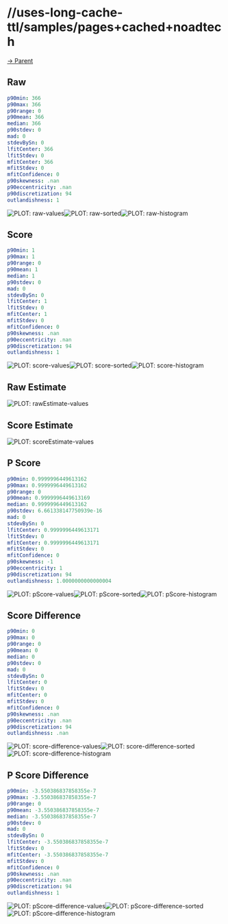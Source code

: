 
# //uses-long-cache-ttl/samples/pages+cached+noadtech

[→ Parent](../..)


## Raw


```yaml
p90min: 366
p90max: 366
p90range: 0
p90mean: 366
median: 366
p90stdev: 0
mad: 0
stdevBySn: 0
lfitCenter: 366
lfitStdev: 0
mfitCenter: 366
mfitStdev: 0
mfitConfidence: 0
p90skewness: .nan
p90eccentricity: .nan
p90discretization: 94
outlandishness: 1

```

![PLOT: raw-values](./raw/values.svg)![PLOT: raw-sorted](./raw/sorted.svg)![PLOT: raw-histogram](./raw/histogram.svg)
## Score


```yaml
p90min: 1
p90max: 1
p90range: 0
p90mean: 1
median: 1
p90stdev: 0
mad: 0
stdevBySn: 0
lfitCenter: 1
lfitStdev: 0
mfitCenter: 1
mfitStdev: 0
mfitConfidence: 0
p90skewness: .nan
p90eccentricity: .nan
p90discretization: 94
outlandishness: 1

```

![PLOT: score-values](./score/values.svg)![PLOT: score-sorted](./score/sorted.svg)![PLOT: score-histogram](./score/histogram.svg)
## Raw Estimate

![PLOT: rawEstimate-values](./rawEstimate/values.svg)
## Score Estimate

![PLOT: scoreEstimate-values](./scoreEstimate/values.svg)
## P Score


```yaml
p90min: 0.9999996449613162
p90max: 0.9999996449613162
p90range: 0
p90mean: 0.9999996449613169
median: 0.9999996449613162
p90stdev: 6.661338147750939e-16
mad: 0
stdevBySn: 0
lfitCenter: 0.9999996449613171
lfitStdev: 0
mfitCenter: 0.9999996449613171
mfitStdev: 0
mfitConfidence: 0
p90skewness: -1
p90eccentricity: 1
p90discretization: 94
outlandishness: 1.0000000000000004

```

![PLOT: pScore-values](./pScore/values.svg)![PLOT: pScore-sorted](./pScore/sorted.svg)![PLOT: pScore-histogram](./pScore/histogram.svg)
## Score Difference


```yaml
p90min: 0
p90max: 0
p90range: 0
p90mean: 0
median: 0
p90stdev: 0
mad: 0
stdevBySn: 0
lfitCenter: 0
lfitStdev: 0
mfitCenter: 0
mfitStdev: 0
mfitConfidence: 0
p90skewness: .nan
p90eccentricity: .nan
p90discretization: 94
outlandishness: .nan

```

![PLOT: score-difference-values](./score-difference/values.svg)![PLOT: score-difference-sorted](./score-difference/sorted.svg)![PLOT: score-difference-histogram](./score-difference/histogram.svg)
## P Score Difference


```yaml
p90min: -3.550386837858355e-7
p90max: -3.550386837858355e-7
p90range: 0
p90mean: -3.550386837858355e-7
median: -3.550386837858355e-7
p90stdev: 0
mad: 0
stdevBySn: 0
lfitCenter: -3.550386837858355e-7
lfitStdev: 0
mfitCenter: -3.550386837858355e-7
mfitStdev: 0
mfitConfidence: 0
p90skewness: .nan
p90eccentricity: .nan
p90discretization: 94
outlandishness: 1

```

![PLOT: pScore-difference-values](./pScore-difference/values.svg)![PLOT: pScore-difference-sorted](./pScore-difference/sorted.svg)![PLOT: pScore-difference-histogram](./pScore-difference/histogram.svg)